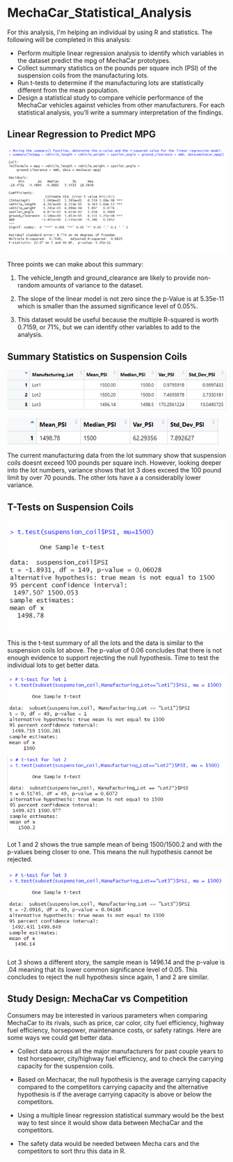 # MechaCar_Statistical_Analysis
For this analysis, I'm helping an individual by using R and statistics. The following will be completed in this analysis:
- Perform multiple linear regression analysis to identify which variables in the dataset predict the mpg of MechaCar prototypes.
- Collect summary statistics on the pounds per square inch (PSI) of the suspension coils from the manufacturing lots.
- Run t-tests to determine if the manufacturing lots are statistically different from the mean population.
- Design a statistical study to compare vehicle performance of the MechaCar vehicles against vehicles from other manufacturers. For each statistical analysis, you’ll   write a summary interpretation of the findings.

## Linear Regression to Predict MPG

![This is an image](pic/linear.png)

Three points we can make about this summary:

1. The vehicle_length and ground_clearance are likely to provide non-random amounts of variance to the dataset. 

2. The slope of the linear model is not zero since the p-Value is at 5.35e-11 which is smaller than the assumed significance level of 0.05%.

3. This dataset would be useful because the multiple R-squared is worth 0.7159, or 71%, but we can identify other variables to add to the analysis.

## Summary Statistics on Suspension Coils

![This is an image](pic/lot.png)

![This is an image](pic/total.png)

The current manufacturing data from the lot summary show that suspension coils doesnt exceed 100 pounds per square inch. However, looking deeper into the lot numbers, variance shows that lot 3 does exceed the 100 pound limit by over 70 pounds. The other lots have a a considerablly lower variance. 

## T-Tests on Suspension Coils

![This is an image](pic/test0.png)

This is the t-test summary of all the lots and the data is similar to the suspension coils lot above. The p-value of 0.06 concludes that there is not enough
evidence to support rejecting the null hypothesis. Time  to test the individual lots to get better data.  

![This is an image](pic/test1.png)
![This is an image](pic/test2.png)

Lot 1 and 2 shows the true sample mean of being 1500/1500.2 and with the p-values being closer to one. This means the null hypothesis cannot be rejected.

![This is an image](pic/test3.png)

Lot 3 shows a different story, the sample mean is 1496.14 and the p-value is .04 meaning that its lower common significance level of 0.05. This concludes to reject the null hypothesis since again, 1 and 2 are similar.

## Study Design: MechaCar vs Competition

Consumers may be interested in various parameters when comparing MechaCar to its rivals, such as price, car color, city fuel efficiency, highway fuel efficiency, horsepower, maintenance costs, or safety ratings. Here are some ways we could get better data.

* Collect data across all the major manufacturers for past couple years to test horsepower, city/highway fuel efficiency, and to check the carrying capacity for the 
suspension coils.

* Based on Mechacar, the null hypothesis is the average carrying capacity compared to the competitors carrying capacity and the alternative hypothesis is if the average carrying capacity is above or below the competitors.   

* Using a multiple linear regression statistical summary would be the best way to test since it would show data between MechaCar and the competitors.

* The safety data would be needed between Mecha cars and the competitors to sort thru this data in R. 
